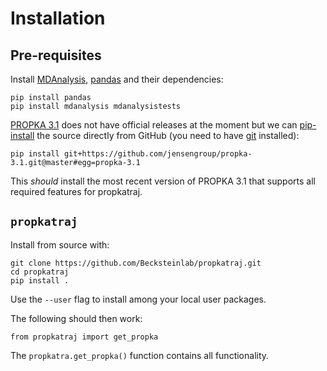 # Installation

## Pre-requisites

Install [MDAnalysis](http://mdanalysis.org),
[pandas](http://pandas.pydata.org/) and their dependencies:

    pip install pandas
    pip install mdanalysis mdanalysistests

[PROPKA 3.1](https://github.com/jensengroup/propka-3.1) does not have
official releases at the moment but we can
[pip-install](https://pip.pypa.io/en/stable/reference/pip_install/#vcs-support)
the source directly from GitHub (you need to have
[git](https://git-scm.com/) installed):

    pip install git+https://github.com/jensengroup/propka-3.1.git@master#egg=propka-3.1

This *should* install the most recent version of PROPKA 3.1 that
supports all required features for propkatraj.

## `propkatraj`

Install from source with:

    git clone https://github.com/Becksteinlab/propkatraj.git
    cd propkatraj
    pip install .

Use the `--user` flag to install among your local user packages.

The following should then work:

    from propkatraj import get_propka

The `propkatra.get_propka()` function contains all functionality. 

